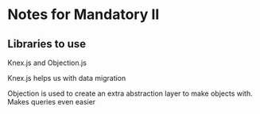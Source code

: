 # Notes for Mandatory II

## Libraries to use

Knex.js and Objection.js

Knex.js helps us with data migration


Objection is used to create an extra abstraction layer to make objects with.
Makes queries even easier